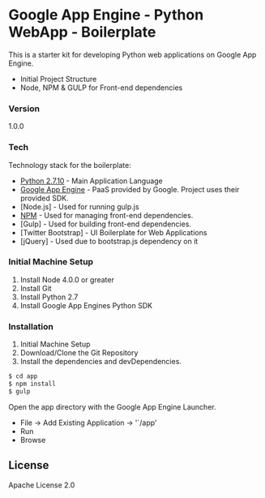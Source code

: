 # Google App Engine - Python WebApp - Boilerplate

This is a starter kit for developing Python web applications on Google App Engine.

  - Initial Project Structure
  - Node, NPM & GULP for Front-end dependencies

### Version
1.0.0

### Tech

Technology stack for the boilerplate:

* [Python 2.7.10](https://www.python.org/downloads/release/python-2710/) - Main Application Language
* [Google App Engine](https://cloud.google.com/appengine/docs/python/) - PaaS provided by Google. Project uses their provided SDK.
* [Node.js] - Used for running gulp.js 
* [NPM](https://www.npmjs.com/) - Used for managing front-end dependencies.
* [Gulp] - Used for building front-end dependencies.
* [Twitter Bootstrap] - UI Boilerplate for Web Applications
* [jQuery] - Used due to bootstrap.js dependency on it

### Initial Machine Setup

1. Install Node 4.0.0 or greater
2. Install Git
3. Install Python 2.7
4. Install Google App Engines Python SDK

### Installation

1. Initial Machine Setup
2. Download/Clone the Git Repository
3. Install the dependencies and devDependencies.

```sh
$ cd app
$ npm install
$ gulp
```

Open the app directory with the Google App Engine Launcher.

* File -> Add Existing Application -> '`/app' 
* Run
* Browse

License
----

Apache License 2.0
